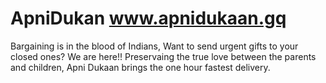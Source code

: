 # ApniDukan www.apnidukaan.gq
Bargaining is in the blood of Indians, Want to send urgent gifts to your closed ones? We are here!! Preservaing the true love between the parents and children, Apni Dukaan brings the one hour fastest delivery.
